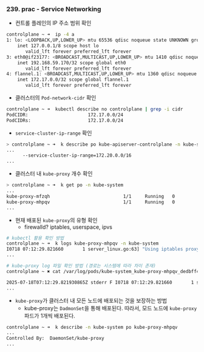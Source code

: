 ### 239. prac - Service Networking
- 컨트롤 플레인의 IP 주소 범위 확인
```bash
controlplane ~ ➜  ip -4 a
1: lo: <LOOPBACK,UP,LOWER_UP> mtu 65536 qdisc noqueue state UNKNOWN group default qlen 1000
    inet 127.0.0.1/8 scope host lo
       valid_lft forever preferred_lft forever
3: eth0@if23177: <BROADCAST,MULTICAST,UP,LOWER_UP> mtu 1410 qdisc noqueue state UP group default  link-netnsid 0
    inet 192.168.59.170/32 scope global eth0
       valid_lft forever preferred_lft forever
4: flannel.1: <BROADCAST,MULTICAST,UP,LOWER_UP> mtu 1360 qdisc noqueue state UNKNOWN group default 
    inet 172.17.0.0/32 scope global flannel.1
       valid_lft forever preferred_lft forever
```

- 클러스터의 `Pod-network-cidr` 확인
```bash
controlplane ~ ➜  kubectl describe no controlplane | grep -i cidr
PodCIDR:                      172.17.0.0/24
PodCIDRs:                     172.17.0.0/24
```

- `service-cluster-ip-range` 확인
```bash
> controlplane ~ ➜  k describe po kube-apiserver-controlplane -n kube-system
...
      --service-cluster-ip-range=172.20.0.0/16
...
```

- 클러스터 내 `kube-proxy` 개수 확인
```bash
> controlplane ~ ➜  k get po -n kube-system
...
kube-proxy-mfzqh                           1/1     Running   0          80m
kube-proxy-mhpqv                           1/1     Running   0          81m
...
```

- 현재 배포된 `kube-proxy`의 유형 확인
	- firewalld? iptables, userspace, ipvs
```bash
# kubectl 활용 확인 방법
controlplane ~ ➜  k logs kube-proxy-mhpqv -n kube-system
I0718 07:12:29.821660       1 server_linux.go:63] "Using iptables proxy"
...

# kube-proxy log 파일 확인 방법 (경로는 시스템에 따라 차이 존재)
controlplane ~ ✖ cat /var/log/pods/kube-system_kube-proxy-mhpqv_dedbff4c-5644-4bdb-ad72-5cce1c71fd61/kube-proxy/0.log

2025-07-18T07:12:29.821930865Z stderr F I0718 07:12:29.821660       1 server_linux.go:63] "Using iptables proxy"
...
```

- `kube-proxy`가 클러스터 내 모든 노드에 배포되는 것을 보장하는 방법
	- kube-proxy는 `DadmonSet`을 통해 배포된다. 따라서, 모드 노드에 `kube-proxy` 파드가 1개씩 배포된다.
```bash
controlplane ~ ➜  k describe -n kube-system po kube-proxy-mhpqv
...
Controlled By:  DaemonSet/kube-proxy
...
```
